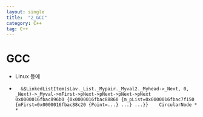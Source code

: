 ```yaml
---
layout: single
title:  "2_GCC"
category: C++
tag: C++
---
```


# GCC
* Linux 등에 

+		&$LinkedListItem(sLav._List._Mypair._Myval2._Myhead->_Next, 0, _Next)->_Myval->mFirst->pNext->pNext->pNext->pNext	0x0000016fbac896b0 {0x0000016fbac88860 {m_pList=0x0000016fbac7f150 {mFirst=0x0000016fbac88c20 {Point=...} ...} ...}}	CircularNode * *
